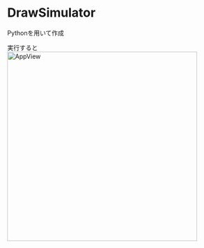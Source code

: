 # DrawSimulator
Pythonを用いて作成

実行すると
<img width="436" alt="AppView" src="https://user-images.githubusercontent.com/107239912/230272308-93e2f2a7-b61d-4399-a721-30bea92fc050.png">
